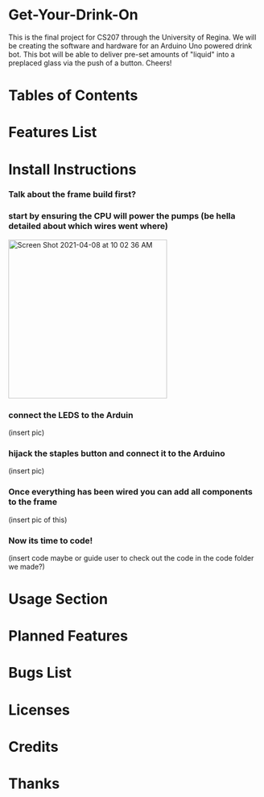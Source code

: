 # Get-Your-Drink-On
This is the final project for CS207 through the University of Regina. We will be creating the software and hardware for an Arduino Uno powered drink bot. This bot will be able to deliver pre-set amounts of "liquid" into a preplaced glass via the push of a button. Cheers! 


# Tables of Contents

# Features List 

# Install Instructions
### Talk about the frame build first? 

### start by ensuring the CPU  will  power the pumps (be hella detailed about which wires went where)

<img width="315" alt="Screen Shot 2021-04-08 at 10 02 36 AM" src="https://user-images.githubusercontent.com/79594183/114061143-53c41900-9853-11eb-9ce2-a5479ab22fd6.png">

### connect the LEDS to the Arduin 
(insert pic) 

### hijack the staples button and connect it to the Arduino 
(insert pic) 

### Once everything has been wired you can add all components to the frame 
(insert pic of this) 

### Now its time to code!
(insert code maybe or guide user to check out the code in the code folder we made?) 


# Usage Section 

# Planned Features

# Bugs List 

# Licenses 

# Credits 

# Thanks 

